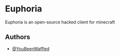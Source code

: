 # Euphoria

Euphoria is an open-source hacked client for minecraft


## Authors

- [@YouBeenWaffled](https://www.github.com/youbeenwaffled)
